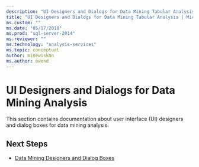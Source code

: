 ```yaml
---
description: "UI Designers and Dialogs for Data Mining Tabular Analysis"
title: "UI Designers and Dialogs for Data Mining Tabular Analysis | Microsoft Docs"
ms.custom: ""
ms.date: "05/17/2018"
ms.prod: "sql-server-2014"
ms.reviewer: ""
ms.technology: "analysis-services"
ms.topic: conceptual
author: minewiskan
ms.author: owend
---
```

# UI Designers and Dialogs for Data Mining Analysis

This section contains documentation about user interface (UI) designers and dialog boxes for data mining analysis.

## Next Steps

- [Data Mining Designers and Dialog Boxes](../data-mining-designers-and-dialog-boxes.md)

